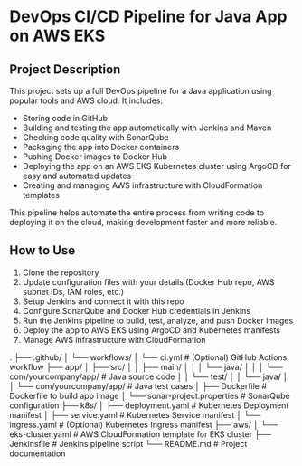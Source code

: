 # DevOps CI/CD Pipeline for Java App on AWS EKS

## Project Description

This project sets up a full DevOps pipeline for a Java application using popular tools and AWS cloud. It includes:

- Storing code in GitHub  
- Building and testing the app automatically with Jenkins and Maven  
- Checking code quality with SonarQube  
- Packaging the app into Docker containers  
- Pushing Docker images to Docker Hub  
- Deploying the app on an AWS EKS Kubernetes cluster using ArgoCD for easy and automated updates  
- Creating and managing AWS infrastructure with CloudFormation templates  

This pipeline helps automate the entire process from writing code to deploying it on the cloud, making development faster and more reliable.

## How to Use

1. Clone the repository  
2. Update configuration files with your details (Docker Hub repo, AWS subnet IDs, IAM roles, etc.)  
3. Setup Jenkins and connect it with this repo  
4. Configure SonarQube and Docker Hub credentials in Jenkins  
5. Run the Jenkins pipeline to build, test, analyze, and push Docker images  
6. Deploy the app to AWS EKS using ArgoCD and Kubernetes manifests  
7. Manage AWS infrastructure with CloudFormation  

.
├── .github/
│   └── workflows/
│       └── ci.yml                   # (Optional) GitHub Actions workflow
├── app/
│   ├── src/
│   │   ├── main/
│   │   │   └── java/
│   │   │       └── com/yourcompany/app/  # Java source code
│   │   └── test/
│   │       └── java/
│   │           └── com/yourcompany/app/  # Java test cases
│   ├── Dockerfile                   # Dockerfile to build app image
│   └── sonar-project.properties    # SonarQube configuration
├── k8s/
│   ├── deployment.yaml             # Kubernetes Deployment manifest
│   ├── service.yaml                # Kubernetes Service manifest
│   └── ingress.yaml                # (Optional) Kubernetes Ingress manifest
├── aws/
│   └── eks-cluster.yaml            # AWS CloudFormation template for EKS cluster
├── Jenkinsfile                    # Jenkins pipeline script
└── README.md                      # Project documentation


